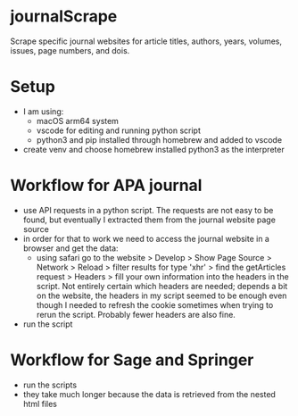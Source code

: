 # journalScrape

Scrape specific journal websites for article titles, authors, years, volumes, issues, page numbers, and dois.

# Setup
- I am using: 
  - macOS arm64 system
  - vscode for editing and running python script
  - python3 and pip installed through homebrew and added to vscode
- create venv and choose homebrew installed python3 as the interpreter


# Workflow for APA journal
- use API requests in a python script. The requests are not easy to be found, but eventually I extracted them from the journal website page source
- in order for that to work we need to access the journal website in a browser and get the data:
  - using safari go to the website > Develop > Show Page Source > Network > Reload > filter results for type 'xhr' > find the getArticles request > Headers > fill your own information into the headers in the script. Not entirely certain which headers are needed; depends a bit on the website, the headers in my script seemed to be enough even though I needed to refresh the cookie sometimes when trying to rerun the script. Probably fewer headers are also fine.
- run the script

# Workflow for Sage and Springer
- run the scripts
- they take much longer because the data is retrieved from the nested html files